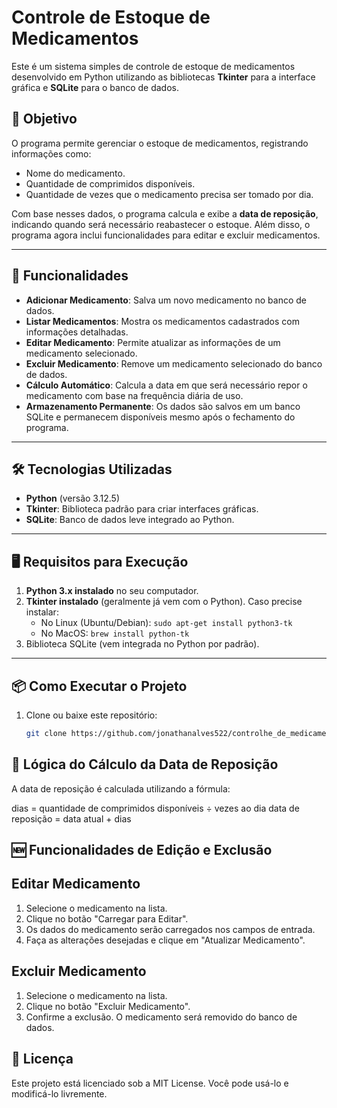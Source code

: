 # Controle de Estoque de Medicamentos

Este é um sistema simples de controle de estoque de medicamentos desenvolvido em Python utilizando as bibliotecas **Tkinter** para a interface gráfica e **SQLite** para o banco de dados.

## 🎯 Objetivo

O programa permite gerenciar o estoque de medicamentos, registrando informações como:
- Nome do medicamento.
- Quantidade de comprimidos disponíveis.
- Quantidade de vezes que o medicamento precisa ser tomado por dia.

Com base nesses dados, o programa calcula e exibe a **data de reposição**, indicando quando será necessário reabastecer o estoque. Além disso, o programa agora inclui funcionalidades para editar e excluir medicamentos.

---

## 🚀 Funcionalidades

- **Adicionar Medicamento**: Salva um novo medicamento no banco de dados.
- **Listar Medicamentos**: Mostra os medicamentos cadastrados com informações detalhadas.
- **Editar Medicamento**: Permite atualizar as informações de um medicamento selecionado.
- **Excluir Medicamento**: Remove um medicamento selecionado do banco de dados.
- **Cálculo Automático**: Calcula a data em que será necessário repor o medicamento com base na frequência diária de uso.
- **Armazenamento Permanente**: Os dados são salvos em um banco SQLite e permanecem disponíveis mesmo após o fechamento do programa.

---

## 🛠️ Tecnologias Utilizadas

- **Python** (versão 3.12.5)
- **Tkinter**: Biblioteca padrão para criar interfaces gráficas.
- **SQLite**: Banco de dados leve integrado ao Python.

---

## 🖥️ Requisitos para Execução

1. **Python 3.x instalado** no seu computador.
2. **Tkinter instalado** (geralmente já vem com o Python). Caso precise instalar:
   - No Linux (Ubuntu/Debian): `sudo apt-get install python3-tk`
   - No MacOS: `brew install python-tk`
3. Biblioteca SQLite (vem integrada no Python por padrão).

---

## 📦 Como Executar o Projeto

1. Clone ou baixe este repositório:
   ```bash
   git clone https://github.com/jonathanalves522/controlhe_de_medicamentos

## 🧮 Lógica do Cálculo da Data de Reposição
A data de reposição é calculada utilizando a fórmula:

dias = quantidade de comprimidos disponíveis ÷ vezes ao dia
data de reposição = data atual + dias

## 🆕 Funcionalidades de Edição e Exclusão
##  Editar Medicamento
1. Selecione o medicamento na lista.
2. Clique no botão "Carregar para Editar".
3. Os dados do medicamento serão carregados nos campos de entrada.
4. Faça as alterações desejadas e clique em "Atualizar Medicamento".

## Excluir Medicamento
1. Selecione o medicamento na lista.
2. Clique no botão "Excluir Medicamento".
3. Confirme a exclusão. O medicamento será removido do banco de dados.


## 📝 Licença
Este projeto está licenciado sob a MIT License. Você pode usá-lo e modificá-lo livremente.



